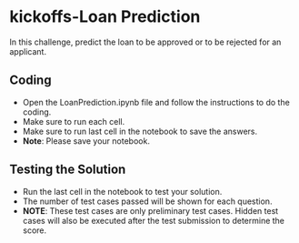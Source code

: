 # kickoffs-Loan Prediction

In this challenge, predict the loan to be approved or to be rejected for an applicant.

## Coding

- Open the LoanPrediction.ipynb file and follow the instructions to do the coding.
- Make sure to run each cell.
- Make sure to run last cell in the notebook to save the answers.
- <b>Note</b>: Please save your notebook.

## Testing the Solution

- Run the last cell in the notebook to test your solution.
- The number of test cases passed will be shown for each question.
- <b>NOTE</b>: These test cases are only preliminary test cases. Hidden test cases will also be executed after the test submission to determine the score.



